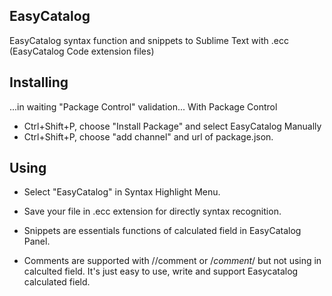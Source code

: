 ## EasyCatalog
EasyCatalog syntax function and snippets to Sublime Text with .ecc (EasyCatalog Code extension files)

## Installing
...in waiting "Package Control" validation...
With Package Control
- Ctrl+Shift+P, choose "Install Package" and select EasyCatalog
Manually
- Ctrl+Shift+P, choose "add channel" and url of package.json.

## Using

- Select "EasyCatalog" in Syntax Highlight Menu.

- Save your file in .ecc extension for directly syntax recognition.

- Snippets are essentials functions of calculated field in EasyCatalog Panel.

- Comments are supported with //comment or /*comment*/ but not using in calculted field. 
It's just easy to use, write and support Easycatalog calculated field.
